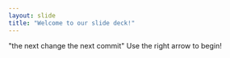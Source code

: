 ```yaml
---
layout: slide
title: "Welcome to our slide deck!"
---
```

"the next change the next commit"
Use the right arrow to begin!

